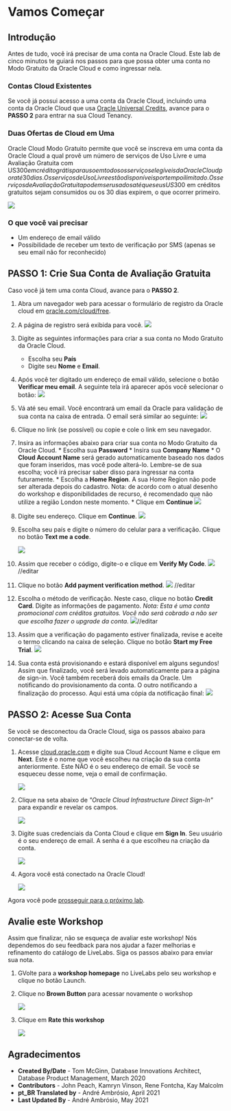 # Vamos Começar

## Introdução

Antes de tudo, você irá precisar de uma conta na Oracle Cloud. Este lab de cinco minutos te guiará nos passos para que possa obter uma conta no Modo Gratuito da Oracle Cloud e como ingressar nela.

### Contas Cloud Existentes

Se você já possui acesso a uma conta da Oracle Cloud, incluindo uma conta da Oracle Cloud que usa [Oracle Universal Credits](https://docs.oracle.com/en/cloud/get-started/subscriptions-cloud/csgsg/universal-credits.html), avance para o **PASSO 2** para entrar na sua Cloud Tenancy.

### Duas Ofertas de Cloud em Uma

Oracle Cloud Modo Gratuito permite que você se inscreva em uma conta da Oracle Cloud a qual provê um número de serviços de Uso Livre e uma Avaliação Gratuita com US$300 em crédito grátis para uso em todos os serviços elegíveis da Oracle Cloud por até 30 dias. Os serviços de Uso Livre estão disponíveis por tempo ilimitado. Os serviços de Avaliação Gratuita podem ser usados até que seus US$300 em créditos gratuitos sejam consumidos ou os 30 dias expirem, o que ocorrer primeiro.

![](images/pt_BR-freetrial.png " ")

### O que você vai precisar

* Um endereço de email válido
* Possibilidade de receber um texto de verificação por SMS (apenas se seu email não for reconhecido)

## **PASSO 1**: Crie Sua Conta de Avaliação Gratuita

Caso você já tem uma conta Cloud, avance para o **PASSO 2**.

1. Abra um navegador web para acessar o formulário de registro da Oracle cloud em [oracle.com/cloud/free](https://myservices.us.oraclecloud.com/mycloud/signup?language=pt_BR).
2.  A página de registro será exibida para você.
       ![](images/pt_BR-cloud-infrastructure.png " ")
3.  Digite as seguintes informações para criar a sua conta no Modo Gratuito da Oracle Cloud.
    * Escolha seu **País**
    * Digite seu **Nome** e **Email**.

4. Após você ter digitado um endereço de email válido, selecione o botão **Verificar meu email**.
    A seguinte tela irá aparecer após você selecionar o botão:
       ![](images/pt_BR-verify-email.png " ")

5. Vá até seu email. Você encontrará um email da Oracle para validação de sua conta na caixa de entrada. O email será similar ao seguinte:
       ![](images/pt_BR-verification-mail.png " ")

6. Clique no link (se possível) ou copie e cole o link em seu navegador.

7. Insira as informações abaixo para criar sua conta no Modo Gratuito da Oracle Cloud.
       * Escolha sua **Password**
       * Insira sua **Company Name**
       * O **Cloud Account Name** será gerado automaticamente baseado nos dados que foram inseridos, mas você pode alterá-lo. Lembre-se de sua escolha; você irá precisar saber disso para ingressar na conta futuramente.
       * Escolha a **Home Region**. A sua Home Region não pode ser alterada depois do cadastro. Nota: de acordo com o atual desenho do workshop e disponibilidades de recurso, é recomendado que não utilize a região London neste momento.
       * Clique em **Continue**
       ![](images/pt_BR-account-info.png " ")


5.  Digite seu endereço. Clique em **Continue**.
          ![](images/pt_BR-free-tier-address.png " ")

6.  Escolha seu país e digite o número do celular para a verificação. Clique no botão **Text me a code**.

       ![](images/pt_BR-free-tier-address-2.png " ")

7. Assim que receber o código, digite-o e clique em **Verify My Code**.
       ![](images/pt_BR-free-tier-address-4.png " ")//editar

8. Clique no botão **Add payment verification method**.
       ![](images/pt_BR-free-tier-payment-1.png " ")  //editar

9.  Escolha o método de verificação. Neste caso, clique no botão **Credit Card**. Digite as informações de pagamento. *Nota: Esta é uma conta promocional com créditos gratuitos. Você não será cobrado a não ser que escolha fazer o upgrade da conta*.
       ![](images/pt_BR-free-tier-payment-2.png " ")//editar

10. Assim que a verificação do pagamento estiver finalizada, revise e aceite o termo clicando na caixa de seleção. Clique no botão **Start my Free Trial**.
       ![](images/pt_BR-free-tier-agreement.png " ")

11. Sua conta está provisionando e estará disponível em alguns segundos! Assim que finalizado, você será levado automaticamente para a página de sign-in. Você também receberá dois emails da Oracle. Um notificando do provisionamento da conta. O outro notificando a finalização do processo. Aqui está uma cópia da notificação final:
       ![](images/pt_BR-account-provisioned.png " ")

## **PASSO 2**: Acesse Sua Conta

Se você se desconectou da Oracle Cloud, siga os passos abaixo para conectar-se de volta.

1. Acesse [cloud.oracle.com](https://cloud.oracle.com) e digite sua Cloud Account Name e clique em **Next**. Este é o nome que você escolheu na criação da sua conta anteriormente. Este NÃO é o seu endereço de email. Se você se esqueceu desse nome, veja o email de confirmação.

    ![](images/pt_BR-cloud-oracle.png " ")

2. Clique na seta abaixo de *"Oracle Cloud Infrastructure Direct Sign-In"* para expandir e revelar os campos.

    ![](images/pt_BR-cloud-login-tenant.png " ")

3. Digite suas credenciais da Conta Cloud e clique em **Sign In**. Seu usuário é o seu endereço de email. A senha é a que escolheu na criação da conta.

    ![](images/pt_BR-oci-signin.png " ")

4. Agora você está conectado na Oracle Cloud!

    ![](images/pt_BR-oci-console-home-page.png " ")

Agora você pode [prosseguir para o próximo lab](#next).

## **Avalie este Workshop**
Assim que finalizar, não se esqueça de avaliar este workshop!  Nós dependemos do seu feedback para nos ajudar a fazer melhorias e refinamento do catálogo de LiveLabs.  Siga os passos abaixo para enviar sua nota.

1.  GVolte para a **workshop homepage** no LiveLabs pelo seu workshop e clique no botão Launch.
2.  Clique no **Brown Button** para acessar novamente o workshop  

    ![](images/pt_BR-workshop-homepage-2.png " ")

3.  Clique em **Rate this workshop**

    ![](images/pt_BR-rate-this-workshop.png " ")


## **Agradecimentos**

- **Created By/Date** - Tom McGinn, Database Innovations Architect, Database Product Management, March 2020
- **Contributors** - John Peach, Kamryn Vinson, Rene Fontcha, Kay Malcolm
- **pt_BR Translated by** - André Ambrósio, April 2021
- **Last Updated By** - André Ambrósio, May 2021

